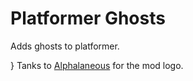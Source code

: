 # Platformer Ghosts

Adds ghosts to platformer.

}
Tanks to [Alphalaneous](user:1139015) for the mod logo.